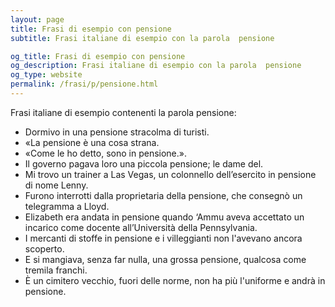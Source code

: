 ```yaml
---
layout: page
title: Frasi di esempio con pensione 
subtitle: Frasi italiane di esempio con la parola  pensione

og_title: Frasi di esempio con pensione 
og_description: Frasi italiane di esempio con la parola  pensione
og_type: website
permalink: /frasi/p/pensione.html
---
```


Frasi italiane di esempio contenenti la parola pensione:


- Dormivo in una pensione stracolma di turisti.
- «La pensione è una cosa strana.
- «Come le ho detto, sono in pensione.».
- Il governo pagava loro una piccola pensione; le dame del.
- Mi trovo un trainer a Las Vegas, un colonnello dell’esercito in pensione di nome Lenny.
- Furono interrotti dalla proprietaria della pensione, che consegnò un telegramma a Lloyd.
- Elizabeth era andata in pensione quando ‘Ammu aveva accettato un incarico come docente all’Università della Pennsylvania.
- I mercanti di stoffe in pensione e i villeggianti non l'avevano ancora scoperto.
- E si mangiava, senza far nulla, una grossa pensione, qualcosa come tremila franchi.
- È un cimitero vecchio, fuori delle norme, non ha più l'uniforme e andrà in pensione.
